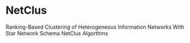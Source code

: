 NetClus
=======

Ranking-Based Clustering  of Heterogeneous Information Networks With Star Network Schema NetClus Algorthms
